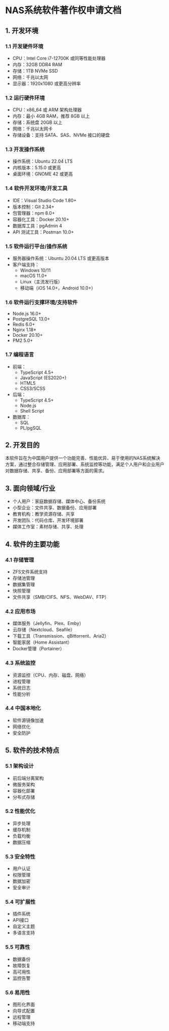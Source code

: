 # NAS系统软件著作权申请文档

## 1. 开发环境

### 1.1 开发硬件环境
- CPU：Intel Core i7-12700K 或同等性能处理器
- 内存：32GB DDR4 RAM
- 存储：1TB NVMe SSD
- 网络：千兆以太网
- 显示器：1920x1080 或更高分辨率

### 1.2 运行硬件环境
- CPU：x86_64 或 ARM 架构处理器
- 内存：最小 4GB RAM，推荐 8GB 以上
- 存储：系统盘 20GB 以上
- 网络：千兆以太网卡
- 存储设备：支持 SATA、SAS、NVMe 接口的硬盘

### 1.3 开发操作系统
- 操作系统：Ubuntu 22.04 LTS
- 内核版本：5.15.0 或更高
- 桌面环境：GNOME 42 或更高

### 1.4 软件开发环境/开发工具
- IDE：Visual Studio Code 1.80+
- 版本控制：Git 2.34+
- 包管理器：npm 8.0+
- 容器化工具：Docker 20.10+
- 数据库工具：pgAdmin 4
- API 测试工具：Postman 10.0+

### 1.5 软件运行平台/操作系统
- 服务器操作系统：Ubuntu 20.04 LTS 或更高版本
- 客户端支持：
  - Windows 10/11
  - macOS 11.0+
  - Linux（主流发行版）
  - 移动端（iOS 14.0+，Android 10.0+）

### 1.6 软件运行支撑环境/支持软件
- Node.js 16.0+
- PostgreSQL 13.0+
- Redis 6.0+
- Nginx 1.18+
- Docker 20.10+
- PM2 5.0+

### 1.7 编程语言
- 前端：
  - TypeScript 4.5+
  - JavaScript (ES2020+)
  - HTML5
  - CSS3/SCSS
- 后端：
  - TypeScript 4.5+
  - Node.js
  - Shell Script
- 数据库：
  - SQL
  - PL/pgSQL

## 2. 开发目的

本软件旨在为中国用户提供一个功能完善、性能优异、易于使用的NAS系统解决方案，通过整合存储管理、应用部署、系统监控等功能，满足个人用户和企业用户对数据存储、共享、备份、应用部署等方面的需求。

## 3. 面向领域/行业

- 个人用户：家庭数据存储、媒体中心、备份系统
- 小型企业：文件共享、数据备份、应用部署
- 教育机构：教学资源存储、共享
- 开发团队：代码仓库、开发环境部署
- 媒体工作室：素材存储、共享、处理

## 4. 软件的主要功能

### 4.1 存储管理
- ZFS文件系统支持
- 存储池管理
- 数据集管理
- 快照管理
- 文件共享（SMB/CIFS、NFS、WebDAV、FTP）

### 4.2 应用市场
- 媒体服务（Jellyfin、Plex、Emby）
- 云存储（Nextcloud、Seafile）
- 下载工具（Transmission、qBittorrent、Aria2）
- 智能家居（Home Assistant）
- Docker管理（Portainer）

### 4.3 系统监控
- 资源监控（CPU、内存、磁盘、网络）
- 进程管理
- 系统日志
- 性能分析

### 4.4 中国本地化
- 软件源镜像加速
- 网络优化
- 安全防护

## 5. 软件的技术特点

### 5.1 架构设计
- 前后端分离架构
- 微服务架构
- 容器化部署
- 分布式存储

### 5.2 性能优化
- 异步处理
- 缓存机制
- 负载均衡
- 数据压缩

### 5.3 安全特性
- 用户认证
- 权限管理
- 数据加密
- 安全审计

### 5.4 可扩展性
- 插件系统
- API接口
- 自定义主题
- 多语言支持

### 5.5 可靠性
- 数据备份
- 故障恢复
- 高可用性
- 监控告警

### 5.6 易用性
- 图形化界面
- 向导式配置
- 远程管理
- 移动端支持 